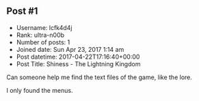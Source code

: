 ## Post #1
- Username: lcfk4d4j
- Rank: ultra-n00b
- Number of posts: 1
- Joined date: Sun Apr 23, 2017 1:14 am
- Post datetime: 2017-04-22T17:16:40+00:00
- Post Title: Shiness - The Lightning Kingdom

Can someone help me find the text files of the game, like the lore.

I only found the menus.
